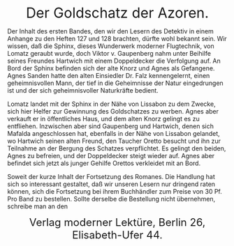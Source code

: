 <div style="font-size: xx-large; text-align: center;">Der Goldschatz der Azoren.</div>

Der Inhalt des ersten Bandes, den wir den Lesern des Detektiv in einem Anhange zu den Heften 127 und 128 brachten, dürfte wohl bekannt sein. Wir wissen, daß die Sphinx, dieses Wunderwerk moderner Flugtechnik, von Lomatz geraubt wurde, doch Viktor v. Gaupenberg nahm unter Beihilfe seines Freundes Hartwich mit einem Doppeldecker die Verfolgung auf. An Bord der Sphinx befinden sich der alte Knorz und Agnes als Gefangene. Agnes Sanden hatte den alten Einsiedler Dr. Falz kennengelernt, einen geheimnisvollen Mann, der tief in die Geheimnisse der Natur eingedrungen ist und der sich geheimnisvoller Naturkräfte bedient.

Lomatz landet mit der Sphinx in der Nähe von Lissabon zu dem Zwecke, sich hier Helfer zur Gewinnung des Goldschatzes zu werben. Agnes aber verkauft er in öffentliches Haus, und dem alten Knorz gelingt es zu entfliehen. Inzwischen aber sind Gaupenberg und Hartwich, denen sich Mafalda angeschlossen hat, ebenfalls in der Nähe von Lissabon gelandet, wo Hartwich seinen alten Freund, den Taucher Oretto besucht und ihn zur Teilnahme an der Bergung des Schatzes verpflichtet. Es gelingt den beiden, Agnes zu befreien, und der Doppeldecker steigt wieder auf. Agnes aber befindet sich jetzt als junger Gehilfe Orettos verkleidet mit an Bord.

Soweit der kurze Inhalt der Fortsetzung des Romanes. Die Handlung hat sich so interessant gestaltet, daß wir unseren Lesern nur dringend raten können, sich die Fortsetzung bei ihrem Buchhändler zum Preise von 30 Pf. Pro Band zu bestellen. Sollte derselbe die Bestellung nicht übernehmen, schreibe man an den

<div style="font-size: x-large; text-align: center;">Verlag moderner Lektüre, Berlin 26, Elisabeth-Ufer 44.</div>


